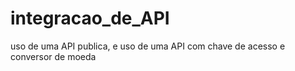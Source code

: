 # integracao_de_API
uso de uma API publica, e uso de uma API com chave de acesso e conversor de moeda
